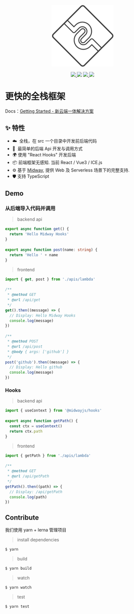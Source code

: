 <p align="center">
  <img src="./assets/midway-logo.png">
</p>

<p align="center">
  <a href="https://www.npmjs.com/package/@midwayjs/hooks">
    <img src="https://img.shields.io/npm/v/@midwayjs/hooks/latest?style=for-the-badge">
  </a>
  <img src="https://img.shields.io/github/workflow/status/midwayjs/hooks/Node.js%20CI/master?style=for-the-badge">
  <a href="https://codecov.io/gh/midwayjs/hooks">
    <img src="https://img.shields.io/codecov/c/github/midwayjs/hooks?style=for-the-badge">
  </a>
  <img src="https://img.shields.io/npm/l/@midwayjs/hooks?style=for-the-badge">
</p>

# 更快的全栈框架

Docs：[Getting Started - 新云端一体解决方案](https://www.yuque.com/midwayjs/faas/quickstart_integration)

## ✨ 特性

- ☁️&nbsp;&nbsp;全栈，在 src 一个目录中开发前后端代码
- 🌈&nbsp;&nbsp;最简单的后端 Api 开发与调用方式
- 🌍 使用 "React Hooks" 开发后端
- 📦 前端框架无感知. 当前 React / Vue3 / ICE.js
- ⚙️ 基于 [Midway](https://github.com/midwayjs/midway), 提供 Web 及 Serverless 场景下的完整支持.
- 🛡 支持 TypeScript

## Demo

### 从后端导入代码并调用

> backend api

```typescript
export async function get() {
  return 'Hello Midway Hooks'
}

export async function post(name: string) {
  return 'Hello ' + name
}
```

> frontend

```typescript
import { get, post } from './apis/lambda'

/**
 * @method GET
 * @url /api/get
 */
get().then((message) => {
  // Display: Hello Midway Hooks
  console.log(message)
})

/**
 * @method POST
 * @url /api/post
 * @body { args: ['github'] }
 */
post('github').then((message) => {
  // Display: Hello github
  console.log(message)
})
```

### Hooks

> backend api

```typescript
import { useContext } from '@midwayjs/hooks'

export async function getPath() {
  const ctx = useContext()
  return ctx.path
}
```

> frontend

```typescript
import { getPath } from './apis/lambda'

/**
 * @method GET
 * @url /api/getPath
 */
getPath().then((path) => {
  // Display: /api/getPath
  console.log(path)
})
```

## Contribute

我们使用 yarn + lerna 管理项目

> install dependencies

```bash
$ yarn
```

> build

```bash
$ yarn build
```

> watch

```bash
$ yarn watch
```

> test

```bash
$ yarn test
```
